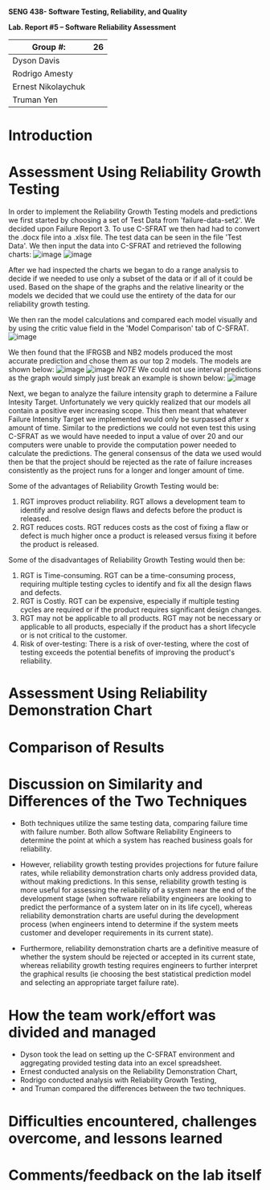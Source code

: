 **SENG 438- Software Testing, Reliability, and Quality**

**Lab. Report \#5 – Software Reliability Assessment**

| Group \#:         |26 |
|-------------------|---|
|Dyson Davis        |   |
|Rodrigo Amesty     |   |
|Ernest Nikolaychuk |   |
|Truman Yen         |   |

# Introduction

# 

# Assessment Using Reliability Growth Testing 
  In order to implement the Reliability Growth Testing models and predictions we first started by choosing a set of Test Data from 'failure-data-set2'. We decided upon Failure Report 3. To use C-SFRAT we then had had to convert the .docx file into a .xlsx file. The test data can be seen in the file 'Test Data'. We then input the data into C-SFRAT and retrieved the following charts:
  ![image](https://user-images.githubusercontent.com/101442804/229229376-318c8cf4-2749-42e1-9897-663fb880cdcb.png)
![image](https://user-images.githubusercontent.com/101442804/229229483-5093cb03-55a6-46c3-ad5d-2eb6008ea92c.png)

After we had inspected the charts we began to do a range analysis to decide if we needed to use only a subset of the data or if all of it could be used. Based on the shape of the graphs and the relative linearity or the models we decided that we could use the entirety of the data for our reliability growth testing.

We then ran the model calculations and compared each model visually and by using the critic value field in the 'Model Comparison' tab of C-SFRAT.
![image](https://user-images.githubusercontent.com/101442804/229230345-99c6d4bc-cdf3-4dd9-8145-a65f2c4e97e7.png)

We then found that the IFRGSB and NB2 models produced the most accurate prediction and chose them as our top 2 models. The models are shown below:
![image](https://user-images.githubusercontent.com/101442804/229232924-9d07f65c-8cf3-41b8-9c69-5ce1ae920f2c.png)
![image](https://user-images.githubusercontent.com/101442804/229232888-c30b8c99-65dc-4f77-ba53-1dfc0366ef8f.png)
*NOTE* We could not use interval predictions as the graph would simply just break an example is shown below:
![image](https://user-images.githubusercontent.com/101442804/229233472-cf0825b0-11b2-47ce-a8cb-09fca926869f.png)

Next, we began to analyze the failure intensity graph to determine a Failure Intesity Target. Unfortunately we very quickly realized that our models all contain a positive ever increasing scope. This then meant that whatever Failure Intensity Target we implemented would only be surpassed after x amount of time. Similar to the predictions we could not even test this using C-SFRAT as we would have needed to input a value of over 20 and our computers were unable to provide the computation power needed to calculate the predictions. The general consensus of the data we used would then be that the project should be rejected as the rate of failure increases consistently as the project runs for a longer and longer amount of time.

Some of the advantages of Reliability Growth Testing would be:
1. RGT improves product reliability. RGT allows a development team to identify and resolve design flaws and defects before the product is released.
2. RGT reduces costs. RGT reduces costs as the cost of fixing a flaw or defect is much higher once a product is released versus fixing it before the product is released.

Some of the disadvantages of Reliability Growth Testing would then be:
1. RGT is Time-consuming. RGT can be a time-consuming process, requiring multiple testing cycles to identify and fix all the design flaws and defects.
2. RGT is Costly. RGT can be expensive, especially if multiple testing cycles are required or if the product requires significant design changes.
3. RGT may not be applicable to all products. RGT may not be necessary or applicable to all products, especially if the product has a short lifecycle or is not critical to the customer.
4. Risk of over-testing: There is a risk of over-testing, where the cost of testing exceeds the potential benefits of improving the product's reliability.

# Assessment Using Reliability Demonstration Chart 

# 

# Comparison of Results

# Discussion on Similarity and Differences of the Two Techniques
- Both techniques utilize the same testing data, comparing failure time with failure number.  Both allow Software Reliability Engineers to determine the point at which a system has reached business goals for reliability.

- However, reliability growth testing provides projections for future failure rates, while reliability demonstration charts only address provided data, without making predictions.  In this sense, reliability growth testing is more useful for assessing the reliability of a system near the end of the development stage (when software reliability engineers are looking to predict the performance of a system later on in its life cycel), whereas reliability demonstration charts are useful during the development process (when engineers intend to determine if the system meets customer and developer requirements in its current state).
- Furthermore, reliability demonstration charts are a definitive measure of whether the system should be rejected or accepted in its current state, whereas reliability growth testing requires engineers to further interpret the graphical results (ie choosing the best statistical prediction model and selecting an appropriate target failure rate).
# How the team work/effort was divided and managed
- Dyson took the lead on setting up the C-SFRAT environment and aggregating provided testing data into an excel spreadsheet.
- Ernest conducted analysis on the Reliability Demonstration Chart,
- Rodrigo conducted analysis with Reliability Growth Testing,
- and Truman compared the differences between the two techniques.
# 

# Difficulties encountered, challenges overcome, and lessons learned

# Comments/feedback on the lab itself

